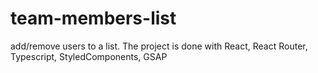 # team-members-list
add/remove users to a list. The project is done with React, React Router, Typescript, StyledComponents, GSAP
